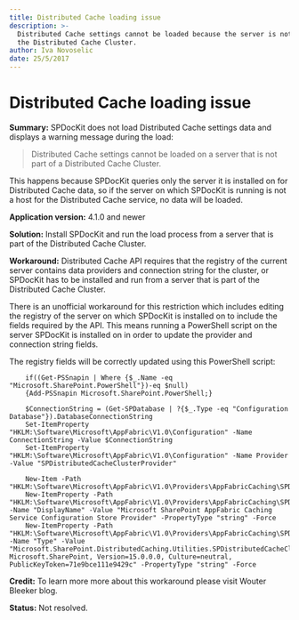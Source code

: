 ```yaml
---
title: Distributed Cache loading issue
description: >-
  Distributed Cache settings cannot be loaded because the server is not part of
  the Distributed Cache Cluster.
author: Iva Novoselic
date: 25/5/2017
---
```


# Distributed Cache loading issue

**Summary:** SPDocKit does not load Distributed Cache settings data and displays a warning message during the load:

> Distributed Cache settings cannot be loaded on a server that is not part of a Distributed Cache Cluster.

This happens because SPDocKit queries only the server it is installed on for Distributed Cache data, so if the server on which SPDocKit is running is not a host for the Distributed Cache service, no data will be loaded.

**Application version:** 4.1.0 and newer

**Solution:** Install SPDocKit and run the load process from a server that is part of the Distributed Cache Cluster.

**Workaround:** Distributed Cache API requires that the registry of the current server contains data providers and connection string for the cluster, or SPDocKit has to be installed and run from a server that is part of the Distributed Cache Cluster.

There is an unofficial workaround for this restriction which includes editing the registry of the server on which SPDocKit is installed on to include the fields required by the API. This means running a PowerShell script on the server SPDocKit is installed on in order to update the provider and connection string fields.

The registry fields will be correctly updated using this PowerShell script:

```text
    if((Get-PSSnapin | Where {$_.Name -eq "Microsoft.SharePoint.PowerShell"})-eq $null)
    {Add-PSSnapin Microsoft.SharePoint.PowerShell;}

    $ConnectionString = (Get-SPDatabase | ?{$_.Type -eq "Configuration Database"}).DatabaseConnectionString
    Set-ItemProperty "HKLM:\Software\Microsoft\AppFabric\V1.0\Configuration" -Name ConnectionString -Value $ConnectionString
    Set-ItemProperty "HKLM:\Software\Microsoft\AppFabric\V1.0\Configuration" -Name Provider -Value "SPDistributedCacheClusterProvider"

    New-Item -Path "HKLM:\Software\Microsoft\AppFabric\V1.0\Providers\AppFabricCaching\SPDistributedCacheClusterProvider"
    New-ItemProperty -Path "HKLM:\Software\Microsoft\AppFabric\V1.0\Providers\AppFabricCaching\SPDistributedCacheClusterProvider" -Name "DisplayName" -Value "Microsoft SharePoint AppFabric Caching Service Configuration Store Provider" -PropertyType "string" -Force
    New-ItemProperty -Path "HKLM:\Software\Microsoft\AppFabric\V1.0\Providers\AppFabricCaching\SPDistributedCacheClusterProvider" -Name "Type" -Value "Microsoft.SharePoint.DistributedCaching.Utilities.SPDistributedCacheClusterCustomProvider, Microsoft.SharePoint, Version=15.0.0.0, Culture=neutral, PublicKeyToken=71e9bce111e9429c" -PropertyType "string" -Force
```

**Credit:** To learn more more about this workaround please visit Wouter Bleeker blog.

**Status:** Not resolved.

